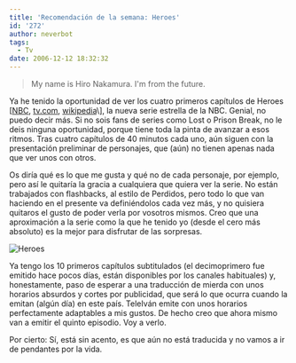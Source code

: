 ```yaml
---
title: 'Recomendación de la semana: Heroes'
id: '272'
author: neverbot
tags:
  - Tv
date: 2006-12-12 18:32:32
---
```


> My name is Hiro Nakamura. I'm from the future.

Ya he tenido la oportunidad de ver los cuatro primeros capítulos de Heroes \[[NBC](http://www.nbc.com/Heroes/), [tv.com](http://www.tv.com/heroes/show/17552/summary.html), [wikipedia](http://en.wikipedia.org/wiki/Heroes_(TV_series))\], la nueva serie estrella de la NBC. Genial, no puedo decir más. Si no sois fans de series como Lost o Prison Break, no le deis ninguna oportunidad, porque tiene toda la pinta de avanzar a esos ritmos. Tras cuatro capítulos de 40 minutos cada uno, aún siguen con la presentación preliminar de personajes, que (aún) no tienen apenas nada que ver unos con otros.

Os diría qué es lo que me gusta y qué no de cada personaje, por ejemplo, pero así le quitaría la gracia a cualquiera que quiera ver la serie. No están trabajados con flashbacks, al estilo de Perdidos, pero todo lo que van haciendo en el presente va definiéndolos cada vez más, y no quisiera quitaros el gusto de poder verla por vosotros mismos. Creo que una aproximación a la serie como la que he tenido yo (desde el cero más absoluto) es la mejor para disfrutar de las sorpresas.

![Heroes](./heroes_logo.jpg "Heroes")

Ya tengo los 10 primeros capítulos subtitulados (el decimoprimero fue emitido hace pocos días, están disponibles por los canales habituales) y, honestamente, paso de esperar a una traducción de mierda con unos horarios absurdos y cortes por publicidad, que será lo que ocurra cuando la emitan (algún día) en este país. TeleIván emite con unos horarios perfectamente adaptables a mis gustos. De hecho creo que ahora mismo van a emitir el quinto episodio. Voy a verlo.

Por cierto: Sí, está sin acento, es que aún no está traducida y no vamos a ir de pendantes por la vida.